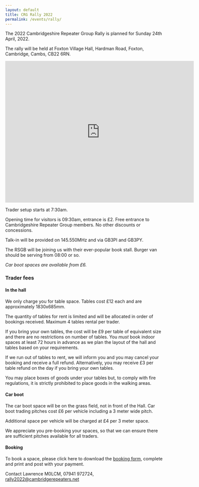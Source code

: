 ```yaml
---
layout: default
title: CRG Rally 2022
permalink: /events/rally/
---
```

The 2022 Cambridgeshire Repeater Group Rally is planned for Sunday 24th April, 2022.

The rally will be held at Foxton Village Hall, Hardman Road, Foxton, Cambridge, Cambs, CB22 6RN.

<iframe src="https://www.google.com/maps/embed?pb=!1m18!1m12!1m3!1d2450.1192457020493!2d0.05789691619935725!3d52.113959079739246!2m3!1f0!2f0!3f0!3m2!1i1024!2i768!4f13.1!3m3!1m2!1s0x0%3A0x0!2zNTLCsDA2JzUwLjMiTiAwwrAwMyczNi4zIkU!5e0!3m2!1sen!2suk!4v1619475969131!5m2!1sen!2suk" width="600" height="450" style="border:0;" allowfullscreen="" loading="lazy"></iframe>

Trader setup starts at 7:30am.

Opening time for visitors is 09:30am, entrance is £2. Free entrance to Cambridgeshire Repeater Group members. No other discounts or concessions.

Talk-in will be provided on 145.550MHz and via GB3PI and GB3PY.

The RSGB will be joining us with their ever-popular book stall. Burger van should be serving from 08:00 or so.

*Car boot spaces are available from £6.*

### Trader fees

#### In the hall

We only charge you for table space. Tables cost £12 each and are approximately 1830x685mm.

The quantity of tables for rent is limited and will be allocated in order of bookings received. Maximum 4 tables rental per trader.

If you bring your own tables, the cost will be £9 per table of equivalent size and there are no restrictions on number of tables. You *must* book indoor spaces at least 72 hours in advance as we plan the layout of the hall and tables based on your requirements.

If we run out of tables to rent, we will inform you and you may cancel your booking and receive a full refund. Alternatively, you may receive £3 per table refund on the day if you bring your own tables.

You may place boxes of goods under your tables but, to comply with fire regulations, it is strictly prohibited to place goods in the walking areas.

#### Car boot

The car boot space will be on the grass field, not in front of the Hall. Car boot trading pitches cost £6 per vehicle including a 3 meter wide pitch. 

Additional space per vehicle will be charged at £4 per 3 meter space. 

We appreciate you pre-booking your spaces, so that we can ensure there are sufficient pitches available for all traders.

#### Booking

To book a space, please click here to download the [booking form](/assets/2022-crg-rally-booking-form.doc), complete and print and post with your payment.

Contact Lawrence M0LCM, 07941 972724, rally2022@cambridgerepeaters.net